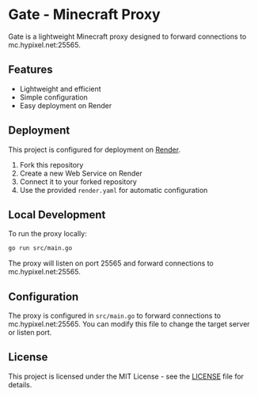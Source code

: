 # Gate - Minecraft Proxy

Gate is a lightweight Minecraft proxy designed to forward connections to mc.hypixel.net:25565.

## Features

- Lightweight and efficient
- Simple configuration
- Easy deployment on Render

## Deployment

This project is configured for deployment on [Render](https://render.com/).

1. Fork this repository
2. Create a new Web Service on Render
3. Connect it to your forked repository
4. Use the provided `render.yaml` for automatic configuration

## Local Development

To run the proxy locally:

```bash
go run src/main.go
```

The proxy will listen on port 25565 and forward connections to mc.hypixel.net:25565.

## Configuration

The proxy is configured in `src/main.go` to forward connections to mc.hypixel.net:25565. You can modify this file to change the target server or listen port.

## License

This project is licensed under the MIT License - see the [LICENSE](LICENSE) file for details.